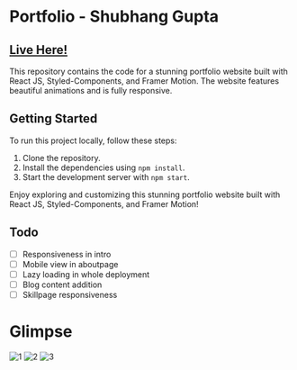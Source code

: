 # Portfolio - Shubhang Gupta 
## [Live Here!](https://www.guptashubhang.me/)

This repository contains the code for a stunning portfolio website built with React JS, Styled-Components, and Framer Motion. The website features beautiful animations and is fully responsive.

## Getting Started

To run this project locally, follow these steps:

1. Clone the repository.
2. Install the dependencies using `npm install`.
3. Start the development server with `npm start`.

Enjoy exploring and customizing this stunning portfolio website built with React JS, Styled-Components, and Framer Motion!

## Todo
- [ ] Responsiveness in intro
- [ ] Mobile view in aboutpage
- [ ] Lazy loading in whole deployment
- [ ] Blog content addition
- [ ] Skillpage responsiveness

# Glimpse

![1](https://github.com/shubhanggupta2000/portfolio/assets/79959361/7af1293c-3d30-420a-85f8-d321ef97f413)
![2](https://github.com/shubhanggupta2000/portfolio/assets/79959361/fdd6199d-45e9-4c72-ac63-d399c4bd80d1)
![3](https://github.com/shubhanggupta2000/portfolio/assets/79959361/453aafed-bf4f-48a3-a106-bf10b43fad8a)
